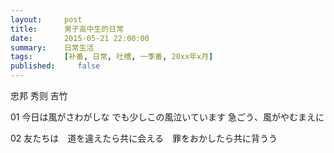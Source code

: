 ```yaml
---
layout:     post
title:      男子高中生的日常
date:       2015-05-21 22:00:00
summary:    日常生活
tags:		[补番, 日常, 吐槽, 一季番, 20xx年x月]
published:     false
---
```

忠邦
秀则
吉竹

01
今日は風がさわがしな
でも少しこの風泣いています
急ごう、風がやむまえに

02
友たちは　道を違えたら共に会える　罪をおかしたら共に背うう　